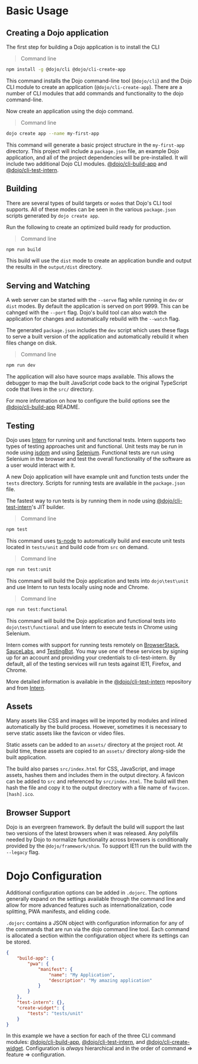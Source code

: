 # Basic Usage

## Creating a Dojo application

The first step for building a Dojo application is to install the CLI

> Command line

```bash
npm install -g @dojo/cli @dojo/cli-create-app
```

This command installs the Dojo command-line tool (`@dojo/cli`) and the Dojo CLI module to create an application (`@dojo/cli-create-app`). There are a number of CLI modules that add commands and functionality to the dojo command-line.

Now create an application using the dojo command.

> Command line

```bash
dojo create app --name my-first-app
```

This command will generate a basic project structure in the `my-first-app` directory. This project will include a `package.json` file, an example Dojo application, and all of the project dependencies will be pre-installed. It will include two additional Dojo CLI modules. [@dojo/cli-build-app](https://github.com/dojo/cli-build-app) and [@dojo/cli-test-intern](https://github.com/dojo/cli-test-intern).

## Building

There are several types of build targets or `mode`s that Dojo's CLI tool supports. All of these modes can be seen in the various `package.json` scripts generated by `dojo create app`.

Run the following to create an optimized build ready for production.

> Command line

```bash
npm run build
```

This build will use the `dist` mode to create an application bundle and output the results in the `output/dist` directory.

## Serving and Watching

A web server can be started with the `--serve` flag while running in `dev` or `dist` modes. By default the application is served on port 9999. This can be cahnged with the `--port` flag. Dojo's build tool can also watch the application for changes and automatically rebuild with the `--watch` flag.

The generated `package.json` includes the `dev` script which uses these flags to serve a built version of the application and automatically rebuild it when files change on disk.

> Command line

```bash
npm run dev
```

The application will also have source maps available. This allows the debugger to map the built JavaScript code back to the original TypeScript code that lives in the `src/` directory.

For more information on how to configure the build options see the [@dojo/cli-build-app](https://github.com/dojo/cli-build-app/blob/master/README.md#configuration) README.

## Testing

Dojo uses [Intern](https://theintern.io/) for running unit and functional tests. Intern supports two types of testing approaches unit and functional. Unit tests may be run in node using [jsdom](https://github.com/jsdom/jsdom) and using [Selenium](https://www.seleniumhq.org/). Functional tests are run using Selenium in the browser and test the overall functionality of the software as a user would interact with it.

A new Dojo application will have example unit and function tests under the `tests` directory. Scripts for running tests are available in the `package.json` file.

The fastest way to run tests is by running them in node using [@dojo/cli-test-intern](https://github.com/dojo/cli-test-intern)'s JIT builder.

> Command line

```bash
npm test
```

This command uses [ts-node](https://www.npmjs.com/package/ts-node) to automatically build and execute unit tests located in `tests/unit` and build code from `src` on demand.

> Command line

```bash
npm run test:unit
```

This command will build the Dojo application and tests into `dojo\test\unit` and use Intern to run tests locally using node and Chrome.

> Command line

```bash
npm run test:functional
```

This command will build the Dojo application and functional tests into `dojo\test\functional` and use Intern to execute tests in Chrome using Selenium.

Intern comes with support for running tests remotely on [BrowserStack](https://www.browserstack.com), [SauceLabs](https://saucelabs.com/), and [TestingBot](https://testingbot.com/). You may use one of these services by signing up for an account and providing your credentials to cli-test-intern. By default, all of the testing services will run tests against IE11, Firefox, and Chrome.

More detailed information is available in the [@dojo/cli-test-intern](https://github.com/dojo/cli-test-intern) repository and from [Intern](https://theintern.io/).

## Assets

Many assets like CSS and images will be imported by modules and inlined automatically by the build process. However, sometimes it is necessary to serve static assets like the favicon or video files.

Static assets can be added to an `assets/` directory at the project root. At build time, these assets are copied to an `assets/` directory along-side the built application.

The build also parses `src/index.html` for CSS, JavaScript, and image assets, hashes them and includes them in the output directory. A favicon can be added to `src` and referenced by `src/index.html`. The build will then hash the file and copy it to the output directory with a file name of `favicon.[hash].ico`.

## Browser Support

Dojo is an evergreen framework. By default the build will support the last two versions of the latest browsers when it was released. Any polyfills needed by Dojo to normalize functionality across browsers is conditionally provided by the `@dojo/framework/shim`. To support IE11 run the build with the `--legacy` flag.

# Dojo Configuration

Additional configuration options can be added in `.dojorc`. The options generally expand on the settings available through the command line and allow for more advanced features such as internationalization, code splitting, PWA manifests, and eliding code.

`.dojorc` contains a JSON object with configuration information for any of the commands that are run via the dojo command line tool. Each command is allocated a section within the configuration object where its settings can be stored.

```json
{
	"build-app": {
		"pwa": {
			"manifest": {
				"name": "My Application",
				"description": "My amazing application"
			}
		}
	},
	"test-intern": {},
	"create-widget": {
		"tests": "tests/unit"
	}
}
```

In this example we have a section for each of the three CLI command modules: [@dojo/cli-build-app](https://github.com/dojo/cli-build-app/), [@dojo/cli-test-intern](https://github.com/dojo/cli-test-intern), and [@dojo/cli-create-widget](https://github.com/dojo/cli-create-widget). Configuration is _always_ hierarchical and in the order of command => feature => configuration.
